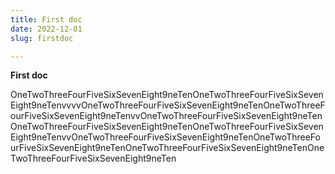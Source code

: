 ```yaml
---
title: First doc
date: 2022-12-01
slug: firstdoc

---
```

**First doc**

OneTwoThreeFourFiveSixSevenEight9neTenOneTwoThreeFourFiveSixSevenEight9neTenvvvvOneTwoThreeFourFiveSixSevenEight9neTenOneTwoThreeFourFiveSixSevenEight9neTenvvOneTwoThreeFourFiveSixSevenEight9neTenOneTwoThreeFourFiveSixSevenEight9neTenOneTwoThreeFourFiveSixSevenEight9neTenvvOneTwoThreeFourFiveSixSevenEight9neTenOneTwoThreeFourFiveSixSevenEight9neTenOneTwoThreeFourFiveSixSevenEight9neTenOneTwoThreeFourFiveSixSevenEight9neTen